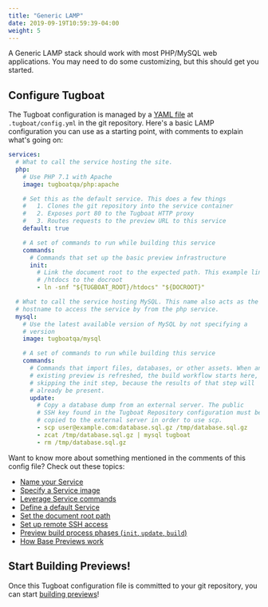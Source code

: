 ```yaml
---
title: "Generic LAMP"
date: 2019-09-19T10:59:39-04:00
weight: 5
---
```


A Generic LAMP stack should work with most PHP/MySQL web applications. You may need to do some customizing, but this
should get you started.

## Configure Tugboat

The Tugboat configuration is managed by a [YAML file](/setting-up-tugboat/create-a-tugboat-config-file/) at
`.tugboat/config.yml` in the git repository. Here's a basic LAMP configuration you can use as a starting point, with
comments to explain what's going on:

```yaml
services:
  # What to call the service hosting the site.
  php:
    # Use PHP 7.1 with Apache
    image: tugboatqa/php:apache

    # Set this as the default service. This does a few things
    #   1. Clones the git repository into the service container
    #   2. Exposes port 80 to the Tugboat HTTP proxy
    #   3. Routes requests to the preview URL to this service
    default: true

    # A set of commands to run while building this service
    commands:
      # Commands that set up the basic preview infrastructure
      init:
        # Link the document root to the expected path. This example links
        # /htdocs to the docroot
        - ln -snf "${TUGBOAT_ROOT}/htdocs" "${DOCROOT}"

  # What to call the service hosting MySQL. This name also acts as the
  # hostname to access the service by from the php service.
  mysql:
    # Use the latest available version of MySQL by not specifying a
    # version
    image: tugboatqa/mysql

    # A set of commands to run while building this service
    commands:
      # Commands that import files, databases, or other assets. When an
      # existing preview is refreshed, the build workflow starts here,
      # skipping the init step, because the results of that step will
      # already be present.
      update:
        # Copy a database dump from an external server. The public
        # SSH key found in the Tugboat Repository configuration must be
        # copied to the external server in order to use scp.
        - scp user@example.com:database.sql.gz /tmp/database.sql.gz
        - zcat /tmp/database.sql.gz | mysql tugboat
        - rm /tmp/database.sql.gz
```

Want to know more about something mentioned in the comments of this config file? Check out these topics:

- [Name your Service](/setting-up-services/how-to-set-up-services/name-your-service/)
- [Specify a Service image](/setting-up-services/how-to-set-up-services/specify-a-service-image/)
- [Leverage Service commands](/setting-up-services/how-to-set-up-services/leverage-service-commands/)
- [Define a default Service](/setting-up-services/how-to-set-up-services/define-a-default-service/)
- [Set the document root path](/setting-up-services/how-to-set-up-services/set-the-document-root-path/)
- [Set up remote SSH access](/setting-up-tugboat/select-repo-settings/#set-up-remote-ssh-access)
- [Preview build process phases (`init`, `update`, `build`)](/building-a-preview/preview-deep-dive/how-previews-work/#the-build-process-explained)
- [How Base Previews work](/building-a-preview/preview-deep-dive/how-previews-work/#how-base-previews-work)

## Start Building Previews!

Once this Tugboat configuration file is committed to your git repository, you can start
[building previews](/building-a-preview/administer-previews/build-previews/)!
